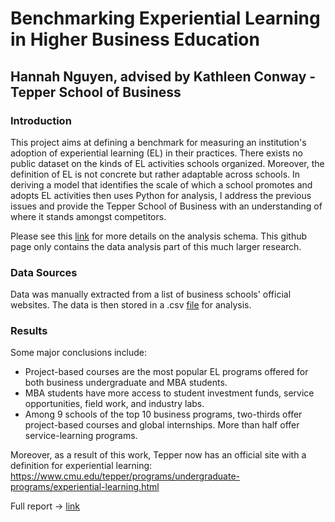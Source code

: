 # Benchmarking Experiential Learning in Higher Business Education
## Hannah Nguyen, advised by Kathleen Conway - Tepper School of Business

### Introduction
This project aims at defining a benchmark for measuring an institution's adoption of experiential learning (EL) in their practices. There exists no public dataset on the kinds of EL activities schools organized. Moreover, the definition of EL is not concrete but rather adaptable across schools. In deriving a model that identifies the scale of which a school promotes and adopts EL activities then uses Python for analysis, I address the previous issues and provide the Tepper School of Business with an understanding of where it stands amongst competitors.

Please see this [link](https://sites.google.com/andrew.cmu.edu/tepperel/home) for more details on the analysis schema. This github page only contains the data analysis part of this much larger research.

### Data Sources
Data was manually extracted from a list of business schools' official websites. The data is then stored in a .csv [file](https://github.com/hieuhannguyen/experiential_learning/blob/main/elprograms.csv) for analysis.

### Results
Some major conclusions include:
- Project-based courses are the most popular EL programs offered for both business undergraduate and MBA students.
- MBA students have more access to student investment funds, service opportunities, field work, and industry labs.
- Among 9 schools of the top 10 business programs, two-thirds offer project-based courses and global internships. More than half offer service-learning programs.

Moreover, as a result of this work, Tepper now has an official site with a definition for experiential learning: https://www.cmu.edu/tepper/programs/undergraduate-programs/experiential-learning.html 

Full report -> [link](https://sites.google.com/andrew.cmu.edu/tepperel/el-report)
